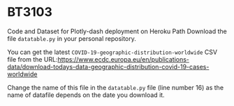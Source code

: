 # BT3103

Code and Dataset for Plotly-dash deployment on Heroku Path
Download the file `datatable.py` in your personal repository.

You can get the latest `COVID-19-geographic-distribution-worldwide` CSV file from the URL:https://www.ecdc.europa.eu/en/publications-data/download-todays-data-geographic-distribution-covid-19-cases-worldwide

Change the name of this file in the `datatable.py` file (line number 16) as the name of datafile depends on the date you download it.
